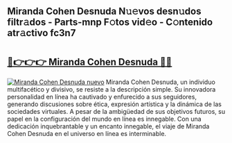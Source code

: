 ## Miranda Cohen Desnuda N𝚞𝚎vos desn𝚞dos filtr𝚊dos - Parts-mnp F𝚘tos vid𝚎o - C𝚘ntenido atr𝚊ctivo fc3n7

# <h2><a href="http://mb1r05o.tromn.icu/?c=Miranda+Cohen+Desnuda">🔗👉👉👉 Miranda Cohen Desnuda 🔗🔗</a></h2>

[![Miranda Cohen Desnuda nuevo](https://i.imgur.com/pEAQMta.gif)](http://mb1r05o.tromn.icu/?c=Miranda+Cohen+Desnuda)
Miranda Cohen Desnuda, un individuo multifacético y divisivo, se resiste a la descripción simple. Su innovadora personalidad en línea ha cautivado y enfurecido a sus seguidores, generando discusiones sobre ética, expresión artística y la dinámica de las sociedades virtuales. A pesar de la ambigüedad de sus objetivos futuros, su papel en la configuración del mundo en línea es innegable. Con una dedicación inquebrantable y un encanto innegable, el viaje de Miranda Cohen Desnuda en el universo en línea es interminable.
